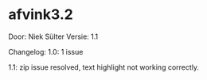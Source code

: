 # afvink3.2
Door: Niek Sülter
Versie: 1.1

Changelog:
1.0: 1 issue

1.1: zip issue resolved, text highlight not working correctly.
